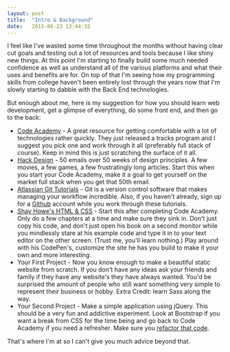 ```yaml
---
layout: post
title:  "Intro & Background"
date:   2015-06-23 13:44:32
---
```

I feel like I've wasted some time throughout the months without having clear cut goals and testing out a lot of resources and tools because I like shiny new things. At this point I'm starting to finally build some much needed confidence as well as understand all of the various platforms and what their uses and benefits are for. On top of that I'm seeing how my programming skills from college haven't been entirely lost through the years now that I'm slowly starting to dabble with the Back End technologies.

But enough about me, here is my suggestion for how you should learn web development, get a glimpse of everything, do some front end, and then go to the back:

* [Code Academy](http://codecademy.com) - A great resource for getting comfortable with a lot of technologies rather quickly. They just released a tracks program and I suggest you pick one and work through it all (preferably full stack of course). Keep in mind this is just scratching the surface of it all.
* [Hack Design](http://hackdesign.org) - 50 emails over 50 weeks of design principles. A few movies, a few games, a few frustratingly long articles. Start this when you start your Code Academy, make it a goal to get yourself on the market full stack when you get that 50th email.
* [Atlassian Git Tutorials](https://www.atlassian.com/git/tutorials/setting-up-a-repository) - Git is a version control software that makes managing your workflow incredible. Also, if you haven't already, sign up for a [Github](https://github.com/) account while you work through these tutorials.
* [Shay Howe's HTML & CSS](http://learn.shayhowe.com/) - Start this after completing Code Academy. Only do a few chapters at a time and make sure they sink in. Don't just copy his code, and don't just open his book on a second monitor while you mindlessly stare at his example code and type it in to your text editor on the other screen. (Trust me, you'll learn nothing.) Play around with his CodePen's, customize the site he has you build to make it your own and more interesting.
* Your First Project - Now you know enough to make a beautiful static website from scratch. If you don't have any ideas ask your friends and family if they have any website's they have always wanted. You'd be surprised the amount of people who still want something very simple to represent their business or hobby. Extra Credit: learn Sass along the way.
* Your Second Project - Make a simple application using jQuery. This should be a very fun and addictive experiment. Look at Bootstrap if you want a break from CSS for the time being and go back to Code Academy if you need a refresher. Make sure you [refactor that code](http://viget.com/inspire/simple-jquery-refactoring).

That's where I'm at so I can't give you much advice beyond that.
